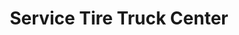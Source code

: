 ---
title: "Service Tire Truck Center"
url: /chambersburg/service-tire-truck-center/
shop: tyres
---